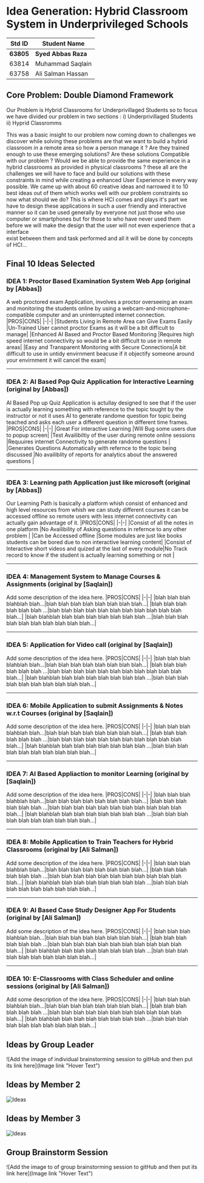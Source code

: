 # Idea Generation: Hybrid Classroom System in Underprivileged Schools

|Std ID|Student Name|
|:-----:|---------------------|
|**63805**|**Syed Abbas Raza**|
|63814|Muhammad Saqlain|
|63758|Ali Salman Hassan|


## Core Problem: Double Diamond Framework

Our Problem is Hybrid Classrooms for Underprivillaged Students so to focus we have divided our problem in two sections :
    i) Underprivillaged Students
   ii) Hyprid Classromms
   
 This was a basic insight to our problem now coming down to challenges we discover while solving these problems are that we want to build a hybrid classroom in a remote area
 so how a person manage it ? Are they trained enough to use these emerging solutions? Are these solutions Compatible with our problem ? Would we be able to provide the same 
 experience in a hybrid classrooms as provided in physical classrooms ? these all are the challenges we will have to face and build our solutions with these constraints in mind
 while creating a enhanced User Experience in every way possible.
 We came up with about 60 creative ideas and narrowed it to 10 best ideas out of them which works well with our problem constraints so now what should we do?
 This is where HCI comes and plays it's part we have to design these applications in such a user friendly and interactive manner so it can be used generally by everyone not
 just those who use computer or smartphones but for those to who have never used them before we will make the design that the user will not even experience that a interface    
 exist between them and task performed and all it will be done by concepts of HCI... 

## Final 10 Ideas Selected

### IDEA 1: Proctor Based Examination System Web App (original by [Abbas])
A web proctored exam Application, involves a proctor overseeing an exam and monitoring the students online by using a webcam-and-microphone-compatible computer and an uninterrupted internet connection.
|PROS|CONS|
|-|-|
|Students Living in Remote Area can Give Exams Easily |Un-Trained User cannot proctor Exams as it will be a bit difficult to manage|
|Enhanced AI Based and Proctor Based Monitoring |Requires high speed internet connectivity so would be a bit difficult to use in remote areas|
|Easy and Transparent Monitoring with Secure Connections|A bit difficult to use in untidy envirnment beacuse if it objectify someone around your envirnment it will cancel the exam|

---
### IDEA 2: AI Based Pop Quiz Application for Interactive Learning (original by [Abbas])
AI Based Pop up Quiz Application is actullay designed to see that if the user is actually learning something with reference to the topic tought by the instructor or not it uses 
AI to generate randome question for topic being teached and asks each user a different question in different time frames.
|PROS|CONS|
|-|-|
|Great For interactive Learning |Will Bug some users due to popup screen|
|Test Availibiltiy of the user during remote online sessions |Requuires internet Connectivity to generate randome questions |
|Generates Questions Automatically with refernce to the topic being discussed |No availiblity of reports for analytics about the answered questions |

---
### IDEA 3: Learning path Application just like microsoft (original by [Abbas])
Our Learning Path is basically a platform whish consist of enhanced and high level resources from whish we can study different courses it can be accessed offline so remote users with less internet connectivity can actually gain advantage of it.
|PROS|CONS|
|-|-|
|Consist of all the notes in one platform |No Availibility of Asking questions in refernce to any other problem |
|Can be Accessed offline |Some modules are just like books students can be bored due to non interactive learning content|
|Consist of Interactive short videos and quized at the last of every module|No Track record to know if the student is actually learning something or not |

---
### IDEA 4: Management System to Manage Courses & Assignments (original by [Saqlain])
Add some description of the idea here. 
|PROS|CONS|
|-|-|
|blah blah blah blahblah blah...|blah blah blah blah blah blah blah blah...|
|blah blah blah blah blah blah ...|blah blah blah blah blah blah blah blah blah blah blah blah...|
|blah blahblah blah blah blah blah blah blah blah ...|blah blah blah blah blah blah blah blah blah blah...|

---
### IDEA 5: Application for Video call (original by [Saqlain])
Add some description of the idea here. 
|PROS|CONS|
|-|-|
|blah blah blah blahblah blah...|blah blah blah blah blah blah blah blah...|
|blah blah blah blah blah blah ...|blah blah blah blah blah blah blah blah blah blah blah blah...|
|blah blahblah blah blah blah blah blah blah blah ...|blah blah blah blah blah blah blah blah blah blah...|

---
### IDEA 6: Mobile Application to submit Assignments & Notes w.r.t Courses (original by [Saqlain])
Add some description of the idea here. 
|PROS|CONS|
|-|-|
|blah blah blah blahblah blah...|blah blah blah blah blah blah blah blah...|
|blah blah blah blah blah blah ...|blah blah blah blah blah blah blah blah blah blah blah blah...|
|blah blahblah blah blah blah blah blah blah blah ...|blah blah blah blah blah blah blah blah blah blah...|

---
### IDEA 7: AI Based Appliaction to monitor Learning (original by [Saqlain])
Add some description of the idea here. 
|PROS|CONS|
|-|-|
|blah blah blah blahblah blah...|blah blah blah blah blah blah blah blah...|
|blah blah blah blah blah blah ...|blah blah blah blah blah blah blah blah blah blah blah blah...|
|blah blahblah blah blah blah blah blah blah blah ...|blah blah blah blah blah blah blah blah blah blah...|

---
### IDEA 8: Mobile Application to Train Teachers for Hybrid Classrooms (original by [Ali Salman])
Add some description of the idea here. 
|PROS|CONS|
|-|-|
|blah blah blah blahblah blah...|blah blah blah blah blah blah blah blah...|
|blah blah blah blah blah blah ...|blah blah blah blah blah blah blah blah blah blah blah blah...|
|blah blahblah blah blah blah blah blah blah blah ...|blah blah blah blah blah blah blah blah blah blah...|

---
### IDEA 9: AI Based Case Study Designer App For Students (original by [Ali Salman])
Add some description of the idea here. 
|PROS|CONS|
|-|-|
|blah blah blah blahblah blah...|blah blah blah blah blah blah blah blah...|
|blah blah blah blah blah blah ...|blah blah blah blah blah blah blah blah blah blah blah blah...|
|blah blahblah blah blah blah blah blah blah blah ...|blah blah blah blah blah blah blah blah blah blah...|

---
### IDEA 10: E-Classrooms with Class Scheduler and online sessions (original by [Ali Salman])
Add some description of the idea here. 
|PROS|CONS|
|-|-|
|blah blah blah blahblah blah...|blah blah blah blah blah blah blah blah...|
|blah blah blah blah blah blah ...|blah blah blah blah blah blah blah blah blah blah blah blah...|
|blah blahblah blah blah blah blah blah blah blah ...|blah blah blah blah blah blah blah blah blah blah...|



## Ideas by Group Leader

![Add the image of individual brainstorming session to gitHub and then put its link here](Image link "Hover Text")

## Ideas by Member 2

![Ideas](https://user-images.githubusercontent.com/61619701/146824321-4ccf2efe-f296-477d-a38a-e1cf86eafb7a.jpeg)

## Ideas by Member 3

![Ideas](https://user-images.githubusercontent.com/61631420/146558789-c2d19d2d-0b0d-473c-bf70-a642e83f3c17.jpeg)



## Group Brainstorm Session 
![Add the image to of group brainstorming session to gitHub and then put its link here](Image link "Hover Text")

   
